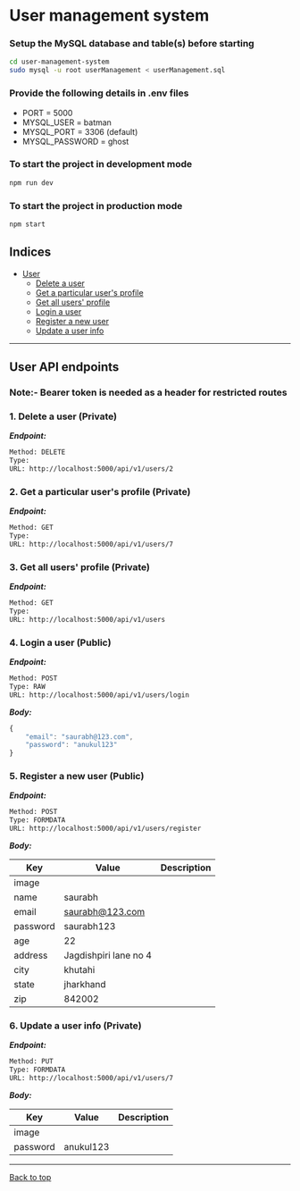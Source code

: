 # User management system

### Setup the MySQL database and table(s) before starting

```bash
cd user-management-system
sudo mysql -u root userManagement < userManagement.sql
```

### Provide the following details in .env files

- PORT = 5000
- MYSQL_USER = batman
- MYSQL_PORT = 3306 (default)
- MYSQL_PASSWORD = ghost

### To start the project in development mode

```bash
npm run dev
```

### To start the project in production mode

```bash
npm start
```

## Indices

- [User](#ungrouped)
  - [Delete a user](#1-delete-a-user)
  - [Get a particular user's profile](#2-get-a-particular-user's-profile)
  - [Get all users' profile](#3-get-all-users'-profile)
  - [Login a user](#4-login-a-user)
  - [Register a new user](#5-register-a-new-user)
  - [Update a user info](#6-update-a-user-info)

---

## User API endpoints

### Note:- Bearer token is needed as a header for restricted routes

### 1. Delete a user (Private)

**_Endpoint:_**

```bash
Method: DELETE
Type:
URL: http://localhost:5000/api/v1/users/2
```

### 2. Get a particular user's profile (Private)

**_Endpoint:_**

```bash
Method: GET
Type:
URL: http://localhost:5000/api/v1/users/7
```

### 3. Get all users' profile (Private)

**_Endpoint:_**

```bash
Method: GET
Type:
URL: http://localhost:5000/api/v1/users
```

### 4. Login a user (Public)

**_Endpoint:_**

```bash
Method: POST
Type: RAW
URL: http://localhost:5000/api/v1/users/login
```

**_Body:_**

```js
{
    "email": "saurabh@123.com",
    "password": "anukul123"
}
```

### 5. Register a new user (Public)

**_Endpoint:_**

```bash
Method: POST
Type: FORMDATA
URL: http://localhost:5000/api/v1/users/register
```

**_Body:_**

| Key      | Value                 | Description |
| -------- | --------------------- | ----------- |
| image    |                       |             |
| name     | saurabh               |             |
| email    | saurabh@123.com       |             |
| password | saurabh123            |             |
| age      | 22                    |             |
| address  | Jagdishpiri lane no 4 |             |
| city     | khutahi               |             |
| state    | jharkhand             |             |
| zip      | 842002                |             |

### 6. Update a user info (Private)

**_Endpoint:_**

```bash
Method: PUT
Type: FORMDATA
URL: http://localhost:5000/api/v1/users/7
```

**_Body:_**

| Key      | Value     | Description |
| -------- | --------- | ----------- |
| image    |           |             |
| password | anukul123 |             |

---

[Back to top](#user-management)
